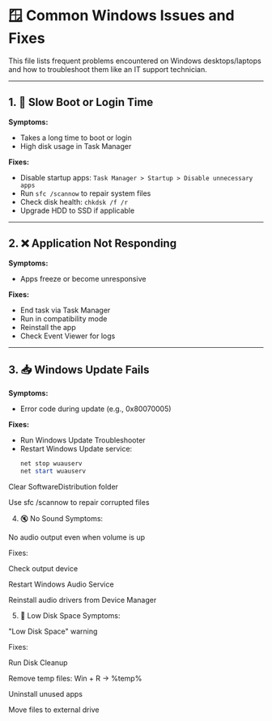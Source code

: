 # 🪟 Common Windows Issues and Fixes

This file lists frequent problems encountered on Windows desktops/laptops and how to troubleshoot them like an IT support technician.

---

## 1. 🔄 Slow Boot or Login Time

**Symptoms:**
- Takes a long time to boot or login
- High disk usage in Task Manager

**Fixes:**
- Disable startup apps: `Task Manager > Startup > Disable unnecessary apps`
- Run `sfc /scannow` to repair system files
- Check disk health: `chkdsk /f /r`
- Upgrade HDD to SSD if applicable

---

## 2. ❌ Application Not Responding

**Symptoms:**
- Apps freeze or become unresponsive

**Fixes:**
- End task via Task Manager
- Run in compatibility mode
- Reinstall the app
- Check Event Viewer for logs

---

## 3. 📥 Windows Update Fails

**Symptoms:**
- Error code during update (e.g., 0x80070005)

**Fixes:**
- Run Windows Update Troubleshooter  
- Restart Windows Update service:
  ```powershell
  net stop wuauserv
  net start wuauserv
Clear SoftwareDistribution folder

Use sfc /scannow to repair corrupted files

4. 🔇 No Sound
Symptoms:

No audio output even when volume is up

Fixes:

Check output device

Restart Windows Audio Service

Reinstall audio drivers from Device Manager

5. 🧼 Low Disk Space
Symptoms:

"Low Disk Space" warning

Fixes:

Run Disk Cleanup

Remove temp files: Win + R → %temp%

Uninstall unused apps

Move files to external drive


